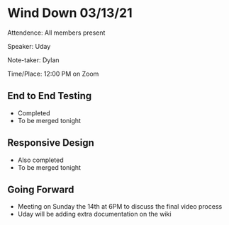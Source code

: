 # Wind Down 03/13/21
Attendence: All members present

Speaker: Uday

Note-taker: Dylan

Time/Place: 12:00 PM on Zoom

## End to End Testing
* Completed
* To be merged tonight

## Responsive Design
* Also completed
* To be merged tonight

## Going Forward
* Meeting on Sunday the 14th at 6PM to discuss the final video process
* Uday will be adding extra documentation on the wiki
